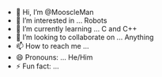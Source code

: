 - 👋 Hi, I’m @MooscleMan
- 👀 I’m interested in ... Robots  
- 🌱 I’m currently learning ... C and C++
- 💞️ I’m looking to collaborate on ... Anything
- 📫 How to reach me ... 
- 😄 Pronouns: ... He/Him  
- ⚡ Fun fact: ...

<!---
MooscleMan/MooscleMan is a ✨ special ✨ repository because its `README.md` (this file) appears on your GitHub profile.
You can click the Preview link to take a look at your changes.
--->
